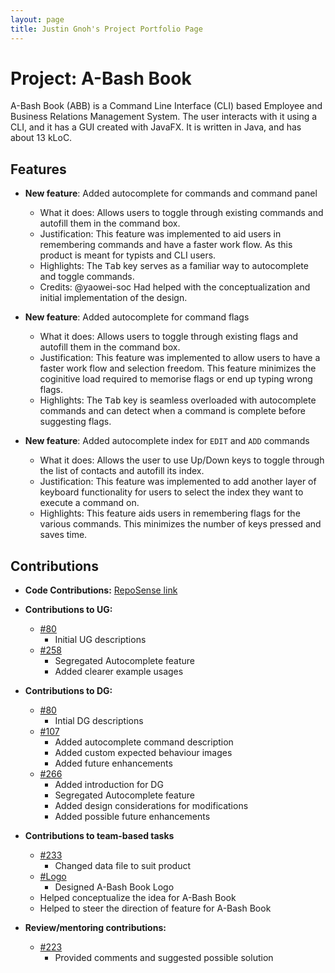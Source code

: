 ```yaml
---
layout: page
title: Justin Gnoh's Project Portfolio Page
---
```


#  Project: A-Bash Book
A-Bash Book (ABB) is a Command Line Interface (CLI) based Employee and Business Relations Management
System. The user interacts with it using a CLI, and it has a GUI created with JavaFX. It is written
in Java, and has about 13 kLoC.

## Features
* **New feature**: Added autocomplete for commands and command panel
    * What it does: Allows users to toggle through existing commands and autofill them in the command box.
	* Justification: This feature was implemented to aid users in remembering commands and have a faster work flow. As 
	  this product is meant for typists and CLI users.
  	* Highlights: The <kbd>Tab</kbd> key serves as a familiar way to autocomplete and toggle commands.
	* Credits: @yaowei-soc Had helped with the conceptualization and initial implementation of the design.


* **New feature**: Added autocomplete for command flags 
	* What it does: Allows users to toggle through existing flags and autofill them in the command box.
	* Justification: This feature was implemented to allow users to have a faster work flow and selection freedom. This 
	feature minimizes the coginitive load required to memorise flags or end up typing wrong flags.
  	* Highlights: The <kbd>Tab</kbd> key is seamless overloaded with autocomplete commands and can detect when a command
	is complete before suggesting flags.

* **New feature**: Added autocomplete index for `EDIT` and `ADD` commands
	* What it does: Allows the user to use <kb>Up/Down</kb> keys to toggle through the list of contacts and autofill its index.
	* Justification: This feature was implemented to add another layer of keyboard functionality for users to select the index 
	they want to execute a command on.
	* Highlights: This feature aids users in remembering flags for the various commands. This minimizes the number of keys 
	  pressed and saves time.

## Contributions

*  **Code Contributions:** [RepoSense link](https://nus-cs2103-ay2021s2.github.io/tp-dashboard/#breakdown=true&search=justgnohug)

* **Contributions to UG:** 
  	
	* [\#80](https://github.com/AY2021S2-CS2103T-T12-3/tp/pull/80)
  		* Initial UG descriptions
	* [\#258](https://github.com/AY2021S2-CS2103T-T12-3/tp/pull/258)
		* Segregated Autocomplete feature
		* Added clearer example usages

* **Contributions to DG:**
	
	* [\#80](https://github.com/AY2021S2-CS2103T-T12-3/tp/pull/80)
		* Intial DG descriptions
	* [\#107](https://github.com/AY2021S2-CS2103T-T12-3/tp/pull/107)
	  	* Added autocomplete command description 
	  	* Added custom expected behaviour images
	  	* Added future enhancements
	* [\#266](https://github.com/AY2021S2-CS2103T-T12-3/tp/pull/266)
		* Added introduction for DG
		* Segregated Autocomplete feature
		* Added design considerations for modifications
		* Added possible future enhancements
	
* **Contributions to team-based tasks**
	
	* [\#233](https://github.com/AY2021S2-CS2103T-T12-3/tp/pull/233)
		* Changed data file to suit product
	* [\#Logo](https://drive.google.com/drive/folders/11nbHK-PfXInqnScaGv3Q7--Lx5NioGEg?usp=sharing)
		* Designed A-Bash Book Logo
	* Helped conceptualize the idea for A-Bash Book
	* Helped to steer the direction of feature for A-Bash Book
	
* **Review/mentoring contributions:**

	* [\#223](https://github.com/AY2021S2-CS2103T-T12-3/tp/pull/223)
		* Provided comments and suggested possible solution